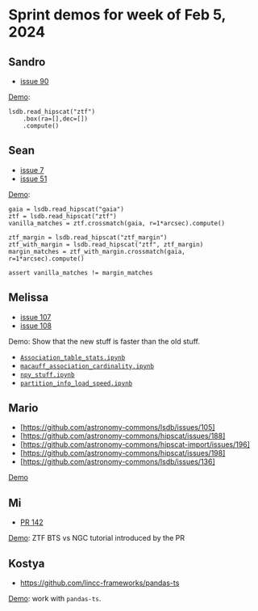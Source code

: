 # Sprint demos for week of Feb 5, 2024

## Sandro

* [issue 90](https://github.com/astronomy-commons/lsdb/issues/90)

[Demo](./box_search.ipynb):

    lsdb.read_hipscat("ztf")
        .box(ra=[],dec=[])
        .compute()

## Sean

* [issue 7](https://github.com/astronomy-commons/lsdb/issues/7)
* [issue 51](https://github.com/astronomy-commons/lsdb/issues/51)

[Demo](./Margin%20generation.ipynb):

    gaia = lsdb.read_hipscat("gaia")
    ztf = lsdb.read_hipscat("ztf")
    vanilla_matches = ztf.crossmatch(gaia, r=1*arcsec).compute()

    ztf_margin = lsdb.read_hipscat("ztf_margin")
    ztf_with_margin = lsdb.read_hipscat("ztf", ztf_margin)
    margin_matches = ztf_with_margin.crossmatch(gaia, r=1*arcsec).compute()

    assert vanilla_matches != margin_matches

## Melissa

* [issue 107](https://github.com/astronomy-commons/lsdb/issues/107)
* [issue 108](https://github.com/astronomy-commons/lsdb/issues/108)

Demo: Show that the new stuff is faster than the old stuff.

- [`Association_table_stats.ipynb`](./Association_table_stats.ipynb)
- [`macauff_association_cardinality.ipynb`](./macauff_association_cardinality.ipynb)
- [`npy_stuff.ipynb`](./npy_stuff.ipynb)
- [`partition_info_load_speed.ipynb`](./partition_info_load_speed.ipynb)

## Mario

* [https://github.com/astronomy-commons/lsdb/issues/105]
* [https://github.com/astronomy-commons/hipscat/issues/188]
* [https://github.com/astronomy-commons/hipscat-import/issues/196]
* [https://github.com/astronomy-commons/hipscat/issues/198]
* [https://github.com/astronomy-commons/lsdb/issues/136]

[Demo](./conda-install.md)

## Mi

* [PR 142](https://github.com/astronomy-commons/lsdb/pull/142)

[Demo](./ztf_bts-ngc.ipynb): ZTF BTS vs NGC tutorial introduced by the PR

## Kostya

* https://github.com/lincc-frameworks/pandas-ts

[Demo](./nested-df.ipynb): work with `pandas-ts`.
